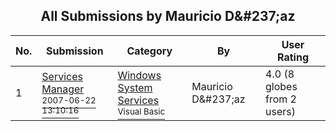 ﻿<div align="center">

## All Submissions by Mauricio D&\#237;az

</div>

No.  | Submission | Category | By   | User Rating
---- | ---------- | -------- | ---- | -----------
1 | [Services Manager<br /><sup>2007-06-22 13:10:16</sup>](https://github.com/Planet-Source-Code/mauricio-d-237-az-services-manager__1-68864) | [Windows System Services<br /><sup>Visual Basic</sup>](../ByCategory/windows-system-services__1-35.md) | Mauricio D&\#237;az | 4.0 (8 globes from 2 users)
